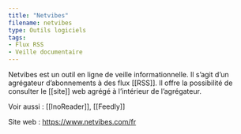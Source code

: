 ```yaml
---
title: "Netvibes"
filename: netvibes
type: Outils logiciels
tags:
- Flux RSS
- Veille documentaire
---
```


Netvibes est un outil en ligne de veille informationnelle. Il s’agit d’un agrégateur d’abonnements à des flux [[RSS]]. Il offre la possibilité de consulter le [[site]] web agrégé à l’intérieur de l’agrégateur.

Voir aussi : [[InoReader]], [[Feedly]]

Site web : <https://www.netvibes.com/fr>

